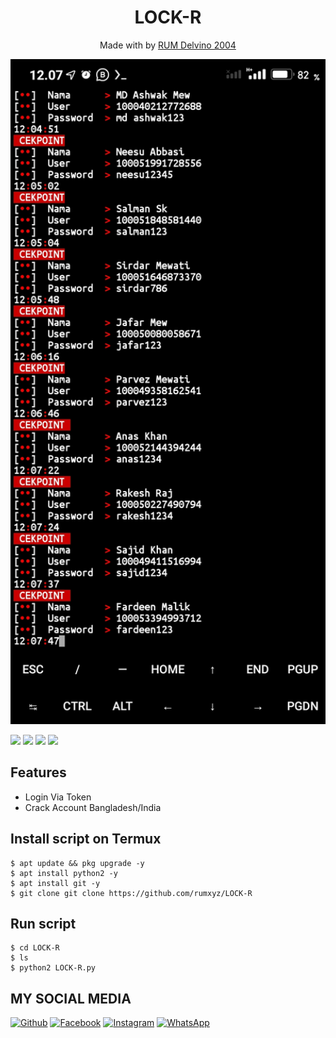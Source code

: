 <h1 align="center">
  LOCK-R
</h1>
</div>
<p align="center">
  Made with  by <a href="git clone https://github.com/rumxyz">RUM Delvino 2004</a>
</p>
<p align="center">
 <img src="https://github.com/rumxyz/LOCK-R/blob/main/Screenshot_2020-12-05-12-07-48-564_com.termux.jpg" width="640" title="Menu" alt="Menu">
</p>

   ![](https://img.shields.io/badge/Language-1-blue) ![](https://img.shields.io/badge/Python-3.7-green) ![](https://img.shields.io/badge/Size-5KB-orange) ![](https://img.shields.io/badge/Relase-16-09-20-brightgreen)

## Features
* Login Via Token
* Crack Account Bangladesh/India
## Install script on Termux
```
$ apt update && pkg upgrade -y
$ apt install python2 -y
$ apt install git -y
$ git clone git clone https://github.com/rumxyz/LOCK-R
```

## Run script
```
$ cd LOCK-R
$ ls
$ python2 LOCK-R.py
```

## MY SOCIAL MEDIA
[![Github](https://img.shields.io/badge/Github-Ikuti-green?style=for-the-badge&logo=github)](https://github.com/rumxyz)
[![Facebook](https://img.shields.io/badge/Facebook-Ikuti-green?style=for-the-badge&logo=facebook)](https://m.facebook.com/RUMXYZ5X)
[![Instagram](https://img.shields.io/badge/Instagram-Ikuti-green?style=for-the-badge&logo=instagram)](https://Instagram.com/_rumxyz)
[![WhatsApp](https://img.shields.io/badge/whatsapp-Hubungi-brightgreen?style=for-the-badge&logo=whatsapp)](https://api.whatsapp.com/send/?phone=%2B6285695037877&text&app_absent=0)

